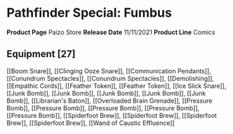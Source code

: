 ﻿---
id: '105'
name: Pathfinder Special. Fumbus
rarity: Common
source: null
trait: null
type: Source

---
# Pathfinder Special: Fumbus

**Product Page** Paizo Store
**Release Date** 11/11/2021
**Product Line** Comics

## Equipment [27]

[[Boom Snare]], [[Clinging Ooze Snare]], [[Communication Pendants]], [[Conundrum Spectacles]], [[Conundrum Spectacles]], [[Demolishing]], [[Empathic Cords]], [[Feather Token]], [[Feather Token]], [[Ice Slick Snare]], [[Junk Bomb]], [[Junk Bomb]], [[Junk Bomb]], [[Junk Bomb]], [[Junk Bomb]], [[Librarian's Baton]], [[Overloaded Brain Grenade]], [[Pressure Bomb]], [[Pressure Bomb]], [[Pressure Bomb]], [[Pressure Bomb]], [[Pressure Bomb]], [[Spiderfoot Brew]], [[Spiderfoot Brew]], [[Spiderfoot Brew]], [[Spiderfoot Brew]], [[Wand of Caustic Effluence]]